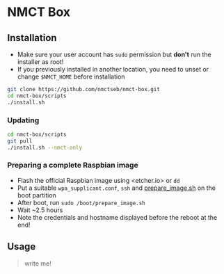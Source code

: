 # NMCT Box

## Installation 
- Make sure your user account has `sudo` permission but **don't** run the installer as root!
- If you previously installed in another location, you need to unset or change `$NMCT_HOME` before installation

```bash
git clone https://github.com/nmctseb/nmct-box.git
cd nmct-box/scripts
./install.sh
```

### Updating
```bash
cd nmct-box/scripts
git pull
./install.sh --nmct-only
```

### Preparing a complete Raspbian image
- Flash the official Raspbian image using <etcher.io> or `dd`
- Put a suitable `wpa_supplicant.conf`, `ssh` and [prepare_image.sh](scripts/) on the boot partition
- After boot, run `sudo /boot/prepare_image.sh`
- Wait ~2.5 hours 
- Note the credentials and hostname displayed before the reboot at the end!


## Usage
> write me!
